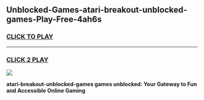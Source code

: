 
## Unblocked-Games-atari-breakout-unblocked-games-Play-Free-4ah6s
<h3>
<a href="https://premium76.site?title=atari-breakout-unblocked-games&ref=21A">CLICK TO PLAY</a></h3>
<hr>

<h3>
<a href="https://premium76.site?title=atari-breakout-unblocked-games&ref=21A">CLICK 2 PLAY</a>
  
</h3>

<a href="https://premium76.site?title=atari-breakout-unblocked-games&ref=21A"><img src="https://clearcache.store/games.png"></a>


**atari-breakout-unblocked-games games unblocked: Your Gateway to Fun and Accessible Online Gaming**

